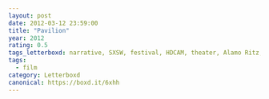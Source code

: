 ```yaml
---
layout: post 
date: 2012-03-12 23:59:00
title: "Pavilion"
year: 2012
rating: 0.5
tags_letterboxd: narrative, SXSW, festival, HDCAM, theater, Alamo Ritz, Austin
tags:
  - film
category: Letterboxd
canonical: https://boxd.it/6xhh
---
```

